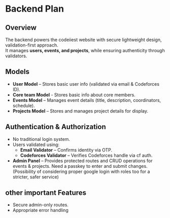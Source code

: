 # Backend Plan

## Overview
The backend powers the codeiiest website with secure lightweight design, validation-first approach.  
It manages **users, events, and projects**, while ensuring authenticity through validators.

## Models
- **User Model** – Stores basic user info (validated via email & Codeforces ID).  
- **Core team Model** - Stores basic info about core members.
- **Events Model** – Manages event details (title, description, coordinators, schedule).  
- **Projects Model** – Stores and manages project details for display.  

## Authentication & Authorization
- No traditional login system.  
- Users validated using:
  - **Email Validator** – Confirms identity via OTP.  
  - **Codeforces Validator** – Verifies Codeforces handle via cf auth.  
- **Admin Panel** – Provides protected routes and CRUD operations for events & projects. Need a passkey to enter and submit changes. (Possibility of considering proper google login with roles too for a stricter, safer service) 

## other important Features
- Secure admin-only routes.  
- Appropriate error handling